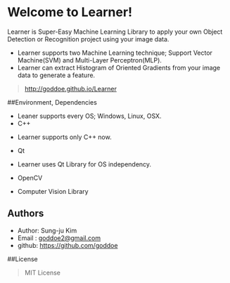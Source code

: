# Welcome to Learner!
Learner is Super-Easy Machine Learning Library to apply your own Object Detection or Recognition project using your image data.

+ Learner supports two Machine Learning technique; Support Vector Machine(SVM) and Multi-Layer Perceptron(MLP).
+ Learner can extract Histogram of Oriented Gradients from your image data to generate a feature.

> http://goddoe.github.io/Learner

##Environment, Dependencies
+ Leaner supports every OS; Windows, Linux, OSX.
+ C++     
 - Learner supports only C++ now.
+ Qt      
 - Learner uses Qt Library for OS independency.
+ OpenCV  
 - Computer Vision Library


## Authors
+ Author: Sung-ju Kim
+ Email : goddoe2@gmail.com
+ github: https://github.com/goddoe

##License
> MIT License
